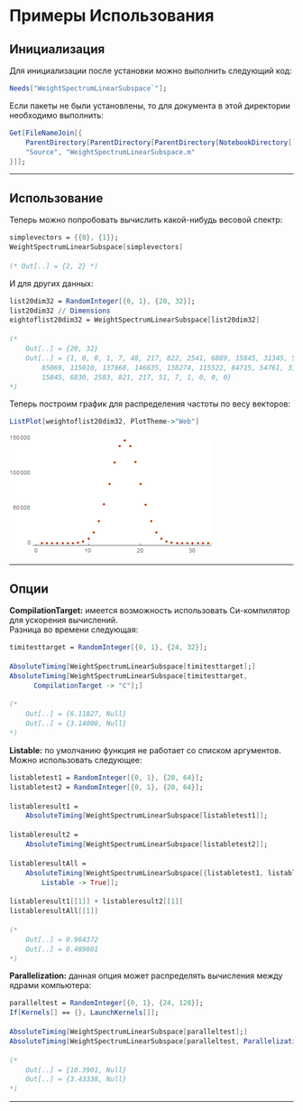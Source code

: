 # Примеры Использования

## Инициализация
Для инициализации после установки можно выполнить следующий код:
```mathematica
Needs["WeightSpectrumLinearSubspace`"]; 
```
Если пакеты не были установлены, то для документа в этой директории необходимо выполнить:
```mathematica
Get[FileNameJoin[{
	ParentDirectory[ParentDirectory[ParentDirectory[NotebookDirectory[]]]],
	"Source", "WeightSpectrumLinearSubspace.m"
}]];
```
---

## Использование

Теперь можно попробовать вычислить какой-нибудь весовой спектр:

```mathematica
simplevectors = {{0}, {1}};
WeightSpectrumLinearSubspace[simplevectors]

(* Out[..] = {2, 2} *)
```

И для других данных:

```mathematica
list20dim32 = RandomInteger[{0, 1}, {20, 32}];
list20dim32 // Dimensions
eightoflist20dim32 = WeightSpectrumLinearSubspace[list20dim32]

(*
	Out[..] = {20, 32}
	Out[..] = {1, 0, 0, 1, 7, 48, 217, 822, 2541, 6889, 15845, 31345, 55097,
		85069, 115010, 137868, 146635, 138274, 115522, 84715, 54761, 31554,
		15845, 6830, 2583, 821, 217, 51, 7, 1, 0, 0, 0}
*)
```


Теперь построим график для распределения частоты по весу векторов:

```mathematica
ListPlot[weightoflist20dim32, PlotTheme->"Web"]
```

![](./Images/SpectrumList20Dim32.png)

---

## Опции

**CompilationTarget:** имеется возможность использовать Си-компилятор для ускорения вычислений.  
Разница во времени следующая:

```mathematica
timitesttarget = RandomInteger[{0, 1}, {24, 32}];

AbsoluteTiming[WeightSpectrumLinearSubspace[timitesttarget];]
AbsoluteTiming[WeightSpectrumLinearSubspace[timitesttarget,
	  CompilationTarget -> "C"];]

(*
	Out[..] = {6.11827, Null}
	Out[..] = {3.14008, Null}
*)
```

**Listable:** по умолчанию функция не работает со списком аргументов.  
Можно использовать следующее:

```mathematica
listabletest1 = RandomInteger[{0, 1}, {20, 64}];
listabletest2 = RandomInteger[{0, 1}, {20, 64}];

listableresult1 =
	AbsoluteTiming[WeightSpectrumLinearSubspace[listabletest1]];

listableresult2 =
	AbsoluteTiming[WeightSpectrumLinearSubspace[listabletest2]];

listableresultAll =
	AbsoluteTiming[WeightSpectrumLinearSubspace[{listabletest1, listabletest2},
		Listable -> True]];

listableresult1[[1]] + listableresult2[[1]]
listableresultAll[[1]]

(*
	Out[..] = 0.964372
	Out[..] = 0.489801
*)
```

**Parallelization:** данная опция может распределять вычисления между ядрами компьютера:

```mathematica
paralleltest = RandomInteger[{0, 1}, {24, 128}];
If[Kernels[] == {}, LaunchKernels[]];

AbsoluteTiming[WeightSpectrumLinearSubspace[paralleltest];]
AbsoluteTiming[WeightSpectrumLinearSubspace[paralleltest, Parallelization -> True];]

(*
	Out[..] = {10.3901, Null}
	Out[..] = {3.43338, Null}
*)
```

---
